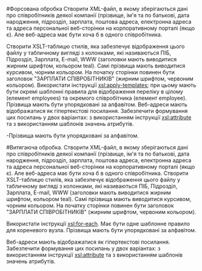 #Форсована обробка 
Створити XML-файл, в якому зберігаються дані про співробітників деякої компанії (прізвище, ім'я та по батькові, дата народження, підрозділ, зарплата, поштова адреса, електронна адреса та адреса персональної веб-сторінки на корпоративному порталі (якщо є). Але веб-адреса має бути хоча б в одного співробітника.

Створити XSLT-таблицю стилів, яка забезпечує відображення цього файлу у табличному вигляді з колонками, які називаються ПІБ, Підрозділ, Зарплата, E-mail, WWW (заголовки мають виводитися жирним шрифтом, кольором teal). Самі прізвища мають виводитися курсивом, чорним кольором. На початку сторінки повинен бути заголовок "ЗАРПЛАТИ СПІВРОБІТНИКІВ" (жирним шрифтом, червоним кольором). Використати інструкції <xsl:apply-templates>; при цьому мають бути окремі шаблонні правила для відображення переліку в цілому (елемент employees) та окремого співробітника (елемент employee). Прізвища мають бути упорядковані за алфавітом.
Веб-адреси мають відображатися як гіпертекстові посилання. Забезпечити формування цих посилань у двох варіантах: з використанням інструкції <xsl:attribute> та з використанням шаблонів значень атрибутів.


-Прізвища мають бути упорядковані за алфавітом.

#Витягаюча обробка. 
Створити XML-файл, в якому зберігаються дані про співробітників деякої компанії (прізвище, ім'я та по батькові, дата народження, підрозділ, зарплата, поштова адреса, електронна адреса та адреса персональної веб-сторінки на корпоративному порталі (якщо є). Але веб-адреса має бути хоча б в одного співробітника.
Створити XSLT-таблицю стилів, яка забезпечує відображення цього файлу у табличному вигляді з колонками, які називаються ПІБ, Підрозділ, Зарплата, E-mail, WWW (заголовки мають виводитися жирним шрифтом, кольором teal). Самі прізвища мають виводитися курсивом, чорним кольором. На початку сторінки повинен бути заголовок "ЗАРПЛАТИ СПІВРОБІТНИКІВ" (жирним шрифтом, червоним кольором). 

Використати інструкції <xsl:for-each>. Має бути одне шаблонне правило для кореневого вузла. Прізвища мають бути упорядковані за алфавітом.

Веб-адреси мають відображатися як гіпертекстові посилання. Забезпечити формування цих посилань у двох варіантах: з використанням інструкції <xsl:attribute> та з використанням шаблонів значень атрибутів.
